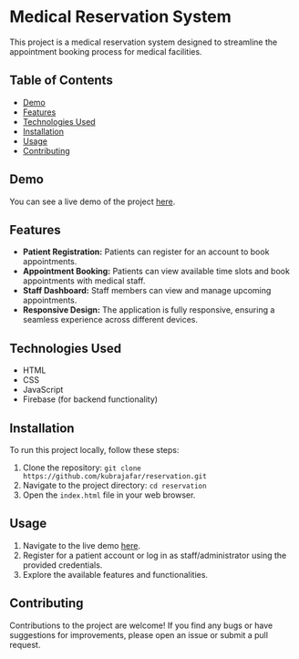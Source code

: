 # Medical Reservation System

This project is a medical reservation system designed to streamline the appointment booking process for medical facilities.

## Table of Contents
- [Demo](#demo)
- [Features](#features)
- [Technologies Used](#technologies-used)
- [Installation](#installation)
- [Usage](#usage)
- [Contributing](#contributing)

## Demo
You can see a live demo of the project [here](https://kubrajafar.github.io/reservation/staff.html).

## Features
- **Patient Registration:** Patients can register for an account to book appointments.
- **Appointment Booking:** Patients can view available time slots and book appointments with medical staff.
- **Staff Dashboard:** Staff members can view and manage upcoming appointments.
- **Responsive Design:** The application is fully responsive, ensuring a seamless experience across different devices.

## Technologies Used
- HTML
- CSS
- JavaScript
- Firebase (for backend functionality)

## Installation
To run this project locally, follow these steps:
1. Clone the repository: `git clone https://github.com/kubrajafar/reservation.git`
2. Navigate to the project directory: `cd reservation`
3. Open the `index.html` file in your web browser.

## Usage
1. Navigate to the live demo [here](https://kubrajafar.github.io/reservation/staff.html).
2. Register for a patient account or log in as staff/administrator using the provided credentials.
3. Explore the available features and functionalities.

## Contributing
Contributions to the project are welcome! If you find any bugs or have suggestions for improvements, please open an issue or submit a pull request.

